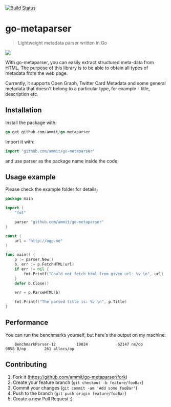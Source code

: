 [![Build Status](https://travis-ci.com/ammit/go-metaparser.svg?branch=master)](https://travis-ci.com/ammit/go-metaparser)

# go-metaparser

> Lightweight metadata parser written in Go

![](https://repository-images.githubusercontent.com/256327777/b9713100-8055-11ea-8d30-ca9ecc6e881b)

With go-metaparser, you can easily extract structured meta-data from HTML. The purpose of this library is to be able to obtain all types of metadata from the web page.

Currently, it supports Open Graph, Twitter Card Metadata and some general metadata that doesn't belong to a particular type, for example - title, description etc.

## Installation

Install the package with:

```go
go get github.com/ammit/go-metaparser
```

Import it with:

```go
import "github.com/ammit/go-metaparser"
```

and use parser as the package name inside the code.

## Usage example

Please check the example folder for details.

```go
package main

import (
	"fmt"

	parser "github.com/ammit/go-metaparser"
)

const (
	url = "http://ogp.me"
)

func main() {
	p := parser.New()
	b, err := p.FetchHTML(url)
	if err != nil {
		fmt.Printf("Could not fetch html from given url: %v \n", url)
	}
	defer b.Close()

	err = p.ParseHTML(b)

	fmt.Printf("The parsed title is: %v \n", p.Title)
}

```

## Performance

You can run the benchmarks yourself, but here's the output on my machine:

```text
    BenchmarkParser-12         19024             62147 ns/op            9858 B/op        261 allocs/op
```

## Contributing

1. Fork it (<https://github.com/ammit/go-metaparser/fork>)
2. Create your feature branch (`git checkout -b feature/fooBar`)
3. Commit your changes (`git commit -am 'Add some fooBar'`)
4. Push to the branch (`git push origin feature/fooBar`)
5. Create a new Pull Request :)

